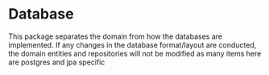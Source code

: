 # Database

This package separates the domain from how the databases are implemented.
If any changes in the database format/layout are conducted, the
domain entities and repositories will not be modified as many
items here are postgres and jpa specific